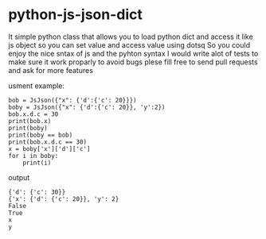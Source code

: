 # python-js-json-dict
It simple python class that allows you to load python dict and access it like js object so you can set value and access value using dotsq
So you could enjoy the nice sntax of js and the pyhton syntax 
I would write alot of tests to make sure it work proparly to avoid bugs
plese fill free to send pull requests and ask for more features 

usment example:
```
bob = JsJson({"x": {'d':{'c': 20}}})
boby = JsJson({"x": {'d':{'c': 20}}, 'y':2})
bob.x.d.c = 30
print(bob.x)
print(boby)
print(boby == bob)
print(bob.x.d.c == 30)
x = boby['x']['d']['c']
for i in boby:
    print(i)
```
output
```
{'d': {'c': 30}}
{'x': {'d': {'c': 20}}, 'y': 2}
False
True
x
y

```
